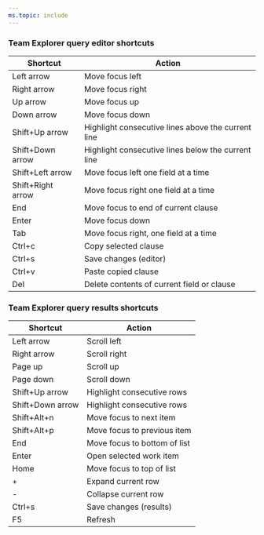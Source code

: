 ```yaml
---
ms.topic: include
---
```


<a id="queries-te-shortcuts"></a>

### Team Explorer query editor shortcuts

|Shortcut|Action|
|---|---|
|Left arrow|Move focus left|
|Right arrow|Move focus right|
|Up arrow|Move focus up|
|Down arrow|Move focus down|
|Shift+Up arrow|Highlight consecutive lines above the current line|
|Shift+Down arrow|Highlight consecutive lines below the current line|
|Shift+Left arrow|Move focus left one field at a time|
|Shift+Right arrow|Move focus right one field at a time|
|End |Move focus to end of current clause|
|Enter |Move focus down|
|Tab |Move focus right, one field at a time|
|Ctrl+c |Copy selected clause|
|Ctrl+s |Save changes (editor)|
|Ctrl+v |Paste copied clause|
|Del |Delete contents of current field or clause|

### Team Explorer query results shortcuts

|Shortcut|Action|
|---|---|
|Left arrow|Scroll left|
|Right arrow|Scroll right|
|Page up|Scroll up|
|Page down|Scroll down|
|Shift+Up arrow |Highlight consecutive rows|
|Shift+Down arrow|Highlight consecutive rows|
|Shift+Alt+n|Move focus to next item|
|Shift+Alt+p|Move focus to previous item|
|End|Move focus to bottom of list|
|Enter|Open selected work item |
|Home|Move focus to top of list|
|+|Expand current row|
|-|Collapse current row|
|Ctrl+s|Save changes (results)|
|F5 |Refresh |
